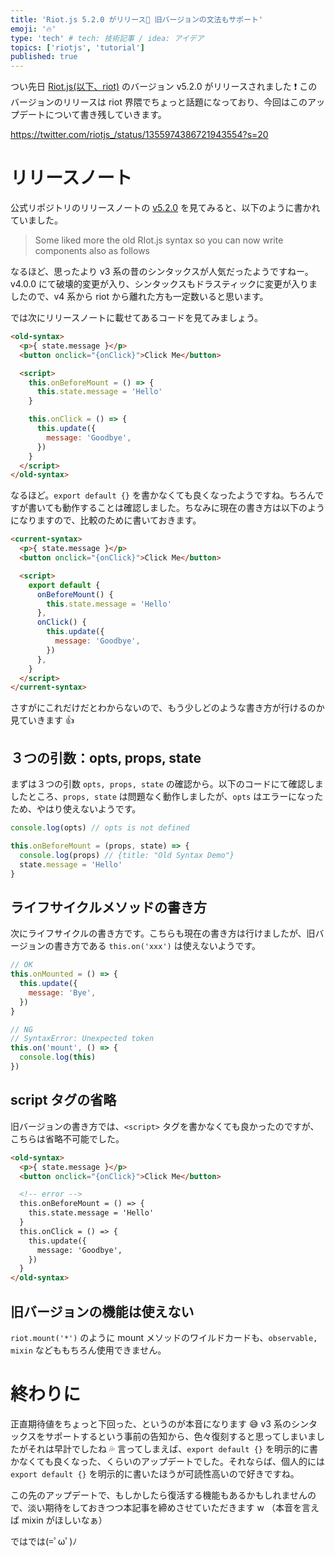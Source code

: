 ```yaml
---
title: 'Riot.js 5.2.0 がリリース🎉 旧バージョンの文法もサポート'
emoji: '🔥'
type: 'tech' # tech: 技術記事 / idea: アイデア
topics: ['riotjs', 'tutorial']
published: true
---
```


つい先日 [Riot.js(以下、riot)](https://riot.js.org) のバージョン v5.2.0 がリリースされました ❗ このバージョンのリリースは riot 界隈でちょっと話題になっており、今回はこのアップデートについて書き残していきます。

https://twitter.com/riotjs_/status/1355974386721943554?s=20

# リリースノート

公式リポジトリのリリースノートの [v5.2.0](https://github.com/riot/riot/releases/tag/v5.2.0) を見てみると、以下のように書かれていました。

> Some liked more the old RIot.js syntax so you can now write components also as follows

なるほど、思ったより v3 系の昔のシンタックスが人気だったようですねー。v4.0.0 にて破壊的変更が入り、シンタックスもドラスティックに変更が入りましたので、v4 系から riot から離れた方も一定数いると思います。

では次にリリースノートに載せてあるコードを見てみましょう。

```html
<old-syntax>
  <p>{ state.message }</p>
  <button onclick="{onClick}">Click Me</button>

  <script>
    this.onBeforeMount = () => {
      this.state.message = 'Hello'
    }

    this.onClick = () => {
      this.update({
        message: 'Goodbye',
      })
    }
  </script>
</old-syntax>
```

なるほど。`export default {}` を書かなくても良くなったようですね。ちろんですが書いても動作することは確認しました。ちなみに現在の書き方は以下のようになりますので、比較のために書いておきます。

```html
<current-syntax>
  <p>{ state.message }</p>
  <button onclick="{onClick}">Click Me</button>

  <script>
    export default {
      onBeforeMount() {
        this.state.message = 'Hello'
      },
      onClick() {
        this.update({
          message: 'Goodbye',
        })
      },
    }
  </script>
</current-syntax>
```

さすがにこれだけだとわからないので、もう少しどのような書き方が行けるのか見ていきます 👍

## ３つの引数：opts, props, state

まずは３つの引数 `opts, props, state` の確認から。以下のコードにて確認しましたところ、`props, state` は問題なく動作しましたが、`opts` はエラーになったため、やはり使えないようです。

```javascript
console.log(opts) // opts is not defined

this.onBeforeMount = (props, state) => {
  console.log(props) // {title: "Old Syntax Demo"}
  state.message = 'Hello'
}
```

## ライフサイクルメソッドの書き方

次にライフサイクルの書き方です。こちらも現在の書き方は行けましたが、旧バージョンの書き方である `this.on('xxx')` は使えないようです。

```javascript
// OK
this.onMounted = () => {
  this.update({
    message: 'Bye',
  })
}

// NG
// SyntaxError: Unexpected token
this.on('mount', () => {
  console.log(this)
})
```

## script タグの省略

旧バージョンの書き方では、`<script>` タグを書かなくても良かったのですが、こちらは省略不可能でした。

```html
<old-syntax>
  <p>{ state.message }</p>
  <button onclick="{onClick}">Click Me</button>

  <!-- error -->
  this.onBeforeMount = () => {
    this.state.message = 'Hello'
  }
  this.onClick = () => {
    this.update({
      message: 'Goodbye',
    })
  }
</old-syntax>
```

## 旧バージョンの機能は使えない

`riot.mount('*')` のように mount メソッドのワイルドカードも、`observable, mixin` などももちろん使用できません。

# 終わりに

正直期待値をちょっと下回った、というのが本音になります 😅 v3 系のシンタックスをサポートするという事前の告知から、色々復刻すると思ってしまいましたがそれは早計でしたね 💦 言ってしまえば、`export default {}` を明示的に書かなくても良くなった、くらいのアップデートでした。それならば、個人的には `export default {}` を明示的に書いたほうが可読性高いので好きですね。

この先のアップデートで、もしかしたら復活する機能もあるかもしれませんので、淡い期待をしておきつつ本記事を締めさせていただきます w （本音を言えば mixin がほしいなぁ）

ではでは(=ﾟωﾟ)ﾉ
